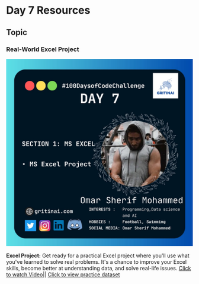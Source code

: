 # Day 7 Resources

## Topic

### Real-World Excel Project

![100 days of code Day 7](https://github.com/GritinAI/100daysofcode2.0/blob/main/Images/Day7.jpg)

**Excel Project:** Get ready for a practical Excel project where you'll use what you've learned to solve real problems. It's a chance to improve your Excel skills, become better at understanding data, and solve real-life issues.
[Click to watch Video](https://www.youtube.com/watch?v=opJgMj1IUrc&list=PLUaB-1hjhk8Hyd5NiPQ9CND82vNodlFF5&index=7)||
[Click to view practice dataset](https://view.officeapps.live.com/op/view.aspx?src=https%3A%2F%2Fraw.githubusercontent.com%2FAlexTheAnalyst%2FExcel-Tutorial%2Fmain%2FExcel%2520Project%2520Dataset.xlsx&wdOrigin=BROWSELINK)